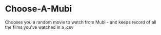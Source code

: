 # Choose-A-Mubi
Chooses you a random movie to watch from Mubi - and keeps record of all the films you've watched in a .csv

